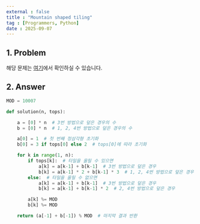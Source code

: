 ```yaml
---
external : false
title : "Mountain shaped tiling"
tag : [Programmers, Python]
date : 2025-09-07
---
```


## 1. Problem

해당 문제는 [여기](https://school.programmers.co.kr/learn/courses/30/lessons/258705)에서 확인하실 수 있습니다.

## 2. Answer

```py
MOD = 10007

def solution(n, tops):

    a = [0] * n  # 3번 방법으로 덮은 경우의 수
    b = [0] * n  # 1, 2, 4번 방법으로 덮은 경우의 수

    a[0] = 1  # 첫 번째 정삼각형 초기화
    b[0] = 3 if tops[0] else 2  # tops[0]에 따라 초기화

    for k in range(1, n):
        if tops[k]:  # 타일을 올릴 수 있으면
            a[k] = a[k-1] + b[k-1]  # 3번 방법으로 덮은 경우
            b[k] = a[k-1] * 2 + b[k-1] * 3  # 1, 2, 4번 방법으로 덮은 경우
        else:  # 타일을 올릴 수 없으면
            a[k] = a[k-1] + b[k-1]  # 3번 방법으로 덮은 경우
            b[k] = a[k-1] + b[k-1] * 2  # 2, 4번 방법으로 덮은 경우

        a[k] %= MOD
        b[k] %= MOD

    return (a[-1] + b[-1]) % MOD  # 마지막 결과 반환
```
